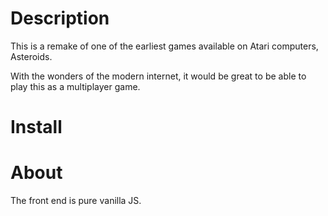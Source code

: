 # Description

This is a remake of one of the earliest games available on Atari computers, Asteroids.

With the wonders of the modern internet, it would be great to be able to play this as a multiplayer game.



# Install



# About

The front end is pure vanilla JS. 